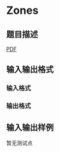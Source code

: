 # Zones

## 题目描述

[problemUrl]: https://uva.onlinejudge.org/index.php?option=com_onlinejudge&Itemid=8&category=245&page=show_problem&problem=3488

[PDF](https://uva.onlinejudge.org/external/10/p1047.pdf)

## 输入输出格式

### 输入格式

### 输出格式

## 输入输出样例

暂无测试点

